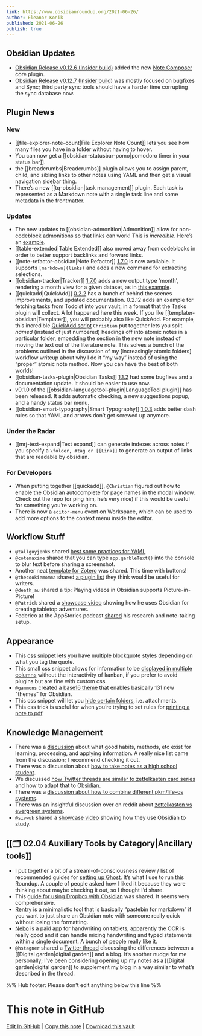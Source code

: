 ```yaml
---
link: https://www.obsidianroundup.org/2021-06-26/
author: Eleanor Konik
published: 2021-06-26
publish: true
---
```


## Obsidian Updates

- [Obsidian Release v0.12.6 (Insider build)](https://forum.obsidian.md/t/obsidian-release-v0-12-6-insider-build/19914) added the new [Note Composer](https://help.obsidian.md/Plugins/Note+composer) core plugin.
- [Obsidian Release v0.12.7 (Insider build)](https://forum.obsidian.md/t/obsidian-release-v0-12-7-insider-build/20004) was mostly focused on bugfixes and Sync; third party sync tools should have a harder time corrupting the sync database now.

## Plugin News

### New

- [[file-explorer-note-count|File Explorer Note Count]] lets you see how many files you have in a folder without having to hover.
- You can now get a [[obsidian-statusbar-pomo|pomodoro timer in your status bar]].
- the [[breadcrumbs|Breadcrumbs]] plugin allows you to assign parent, child, and sibling links to other notes using YAML and then get a visual navigation sidebar thing.
- There’s a new [[tq-obsidian|task management]] plugin. Each task is represented as a Markdown note with a single task line and some metadata in the frontmatter.

### Updates

- The new updates to [[obsidian-admonition|Admonition]] allow for non-codeblock admonitions so that links can work! This is _incredible_. Here’s an [example](https://www.loom.com/share/730f77bbeeef453f94f22576df7178f4).
- [[table-extended|Table Extended]] also moved away from codeblocks in order to better support backlinks and forward links.
- [[note-refactor-obsidian|Note Refactor]] [1.7.0](https://github.com/lynchjames/note-refactor-obsidian/releases/tag/1.7.0) is now available. It supports `[markdown](links)` and adds a new command for extracting selections.
- [[obsidian-tracker|Tracker]] [1.7.0](https://github.com/pyrochlore/obsidian-tracker) adds a new output type 'month', rendering a month view for a given dataset, as in [this example](https://discord.com/channels/686053708261228577/855181471643861002/856529983031607316).
- [[quickadd|QuickAdd]] [0.2.2](https://github.com/chhoumann/quickadd) has a bunch of behind the scenes improvements, and updated documentation. 0.2.12 adds an example for fetching tasks from Todoist into your vault, in a format that the Tasks plugin will collect. A lot happened here this week. If you like [[templater-obsidian|Templater]], you will probably also like QuickAdd. For example, this incredible [QuickAdd script](https://discord.com/channels/686053708261228577/840286238928797736/855883637367242752) `Christian` put together lets you split _named_ (instead of just numbered) headings off into atomic notes in a particular folder, embedding the section in the new note instead of moving the text out of the literature note. This solves a bunch of the problems outlined in the discussion of my [increasingly atomic folders] workflow writeup about why I do it “my way” instead of using the “proper” atomic note method. Now you can have the best of both worlds!
- [[obsidian-tasks-plugin|Obsidian Tasks]] [1.1.2](https://github.com/schemar/obsidian-tasks/releases/tag/1.1.2) had some bugfixes and a documentation update. It should be easier to use now.
- v0.1.0 of the [[obsidian-languagetool-plugin|LanguageTool plugin]] has been released. It adds automatic checking, a new suggestions popup, and a handy status bar menu.
- [[obsidian-smart-typography|Smart Typography]] [1.0.3](https://github.com/mgmeyers/obsidian-smart-typography/releases/tag/1.0.3) adds better dash rules so that YAML and arrows don’t get screwed up anymore.

### Under the Radar

- [[mrj-text-expand|Text expand]] can generate indexes across notes if you specify a `\folder, #tag or [[Link]]` to generate an output of links that are readable by obsidian.

### For Developers

- When putting together [[quickadd]], `@Christian` figured out how to enable the Obsidian autocomplete for page names in the modal window. Check out the repo (or ping him, he’s very nice) if this would be useful for something you’re working on.
- There is now a `editor-menu` event on Workspace, which can be used to add more options to the context menu inside the editor.

## Workflow Stuff

- `@tallguyjenks` shared [best some practices for YAML](http://discordapp.com/channels/686053708261228577/694233507500916796/856218976946618399)
- `@cotemaxime` shared that you can type `app.garbleText()` into the console to blur text before sharing a screenshot.
- Another neat [template for Zotero](http://discordapp.com/channels/686053708261228577/710585052769157141/856977587976011787) was shared. This time with buttons!
- `@thecookiemomma` shared [a plugin list](http://discordapp.com/channels/686053708261228577/694233507500916796/858023992743821373) they think would be useful for writers.
- `@death_au` shared a tip: Playing videos in Obsidian supports Picture-in-Picture!
- `@Patrick` shared a [showcase video](https://youtu.be/vfGDnIa34ag) showing how he uses Obsidian for creating tabletop adventures.
- Federico at the AppStories podcast [shared](https://appstories.net/episodes/228/) his research and note-taking setup.

## Appearance

- This [css snippet](https://forum.obsidian.md/t/css-snippet-for-multiple-blockquote-styles-with-syntax-formatting/19839/8) lets you have multiple blockquote styles depending on what you tag the quote.
- This small css snippet allows for information to be [displayed in multiple columns](http://discordapp.com/channels/686053708261228577/707816848615407697/856860634884341830) without the interactivity of kanban, if you prefer to avoid plugins but are fine with custom css.
- `@gammons` created a [base16 theme](https://github.com/gammons/base16-obsidian) that enables basically 131 new "themes" for Obsidian.
- This css snippet will let you [hide certain folders](https://discord.com/channels/686053708261228577/694233507500916796/845664939292229642), i.e. attachments.
- This css trick is useful for when you’re trying to set rules for [printing a note to pdf](https://discord.com/channels/686053708261228577/722584061087842365/855105812463616040).

## Knowledge Management

- There was a [discussion](http://discordapp.com/channels/686053708261228577/722584061087842365/857982337814888508) about what good habits, methods, etc exist for learning, processing, and applying information. A really nice list came from the discussion; I recommend checking it out.
- There was a discussion about [how to take notes as a high school student](http://discordapp.com/channels/686053708261228577/694233507500916796/855792400278224907).
- We discussed [how Twitter threads are similar to zettelkasten card series](http://discordapp.com/channels/686053708261228577/710585052769157141/857716879393423371) and how to adapt that to Obsidian.
- There was a [discussion about how to combine different pkm/life-os systems](https://discord.com/channels/686053708261228577/710585052769157141/856366772130807829).
- There was an insightful discussion over on reddit about [zettelkasten vs evergreen systems](https://www.reddit.com/r/ObsidianMD/comments/o589cd/is_it_me_or_is_the_zettelkasten_being/).
- `@sivwuk` shared a [showcase video](https://www.youtube.com/watch?v=_81oIoHMQrQ) showing how they use Obsidian to study.

## [[🗂️ 02.04 Auxiliary Tools by Category|Ancillary tools]]

- I put together a bit of a stream-of-consciousness review / list of recommended guides for [setting up Ghost](https://eleanorkonik.com/ghost-my-experiences-running-a-self-hosted-newsletter/). It’s what I use to run this Roundup. A couple of people asked how I liked it because they were thinking about maybe checking it out, so I thought I’d share.
- This [guide for using Dropbox with Obsidian](https://theproductiveengineer.net/ultimate-guide-to-using-dropbox-for-obsidian-notes/) was shared. It seems very comprehensive.
- [Rentry](https://rentry.org/) is a minimalistic tool that is basically “pastebin for markdown” if you want to just share an Obsidian note with someone really quick without losing the formatting.
- [Nebo](https://www.nebo.app/features/) is a paid app for handwriting on tablets, apparently the OCR is really good and it can handle mixing handwriting and typed statements within a single document. A bunch of people really like it.
- `@hstagner` shared a [Twitter thread](https://twitter.com/hstagner/status/1408388869549137921?s=21) discussing the differences between a [[Digital garden|digital garden]] and a blog. It’s another nudge for me personally; I’ve been considering opening up my notes as a [[Digital garden|digital garden]] to supplement my blog in a way similar to what’s described in the thread.

%% Hub footer: Please don't edit anything below this line %%

# This note in GitHub

<span class="git-footer">[Edit In GitHub](https://github.dev/obsidian-community/obsidian-hub/blob/main/01%20-%20Community/Obsidian%20Roundup/2021.06.26.md "git-hub-edit-note") | [Copy this note](https://raw.githubusercontent.com/obsidian-community/obsidian-hub/main/01%20-%20Community/Obsidian%20Roundup/2021.06.26.md "git-hub-copy-note") | [Download this vault](https://github.com/obsidian-community/obsidian-hub/archive/refs/heads/main.zip "git-hub-download-vault") </span>
